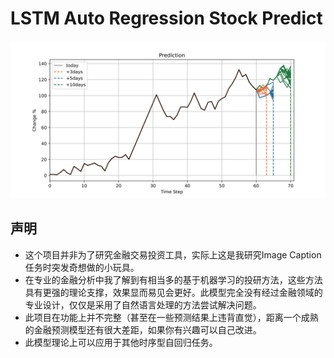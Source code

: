 # LSTM Auto Regression Stock Predict

![s](img/002786_bs.svg)

## 声明

- 这个项目并非为了研究金融交易投资工具，实际上这是我研究Image Caption任务时突发奇想做的小玩具。
- 在专业的金融分析中我了解到有相当多的基于机器学习的投研方法，这些方法具有更强的理论支撑，效果显而易见会更好。此模型完全没有经过金融领域的专业设计，仅仅是采用了自然语言处理的方法尝试解决问题。
- 此项目在功能上并不完整（甚至在一些预测结果上违背直觉），距离一个成熟的金融预测模型还有很大差距，如果你有兴趣可以自己改进。
- 此模型理论上可以应用于其他时序型自回归任务。


